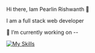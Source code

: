 Hi there, Iam Pearlin Rishwanth 👋

 I am a full stack web developer 

🔭 I’m currently working on --

[![My Skills](https://skills.thijs.gg/icons?i=js,react,html,css,bootstrap,mongodb)](https://skills.thijs.gg)


